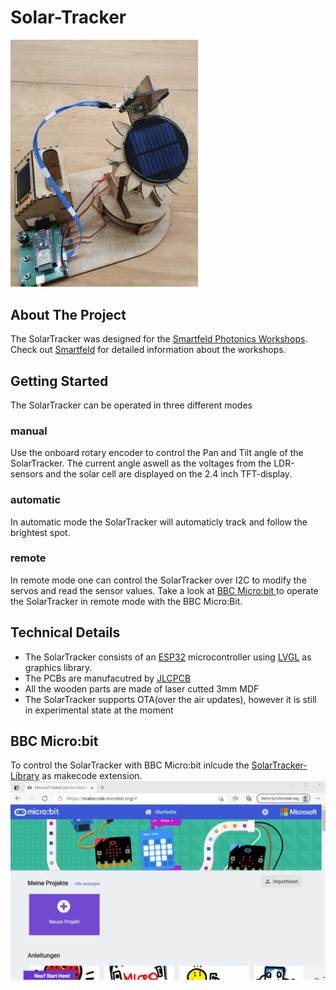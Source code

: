 # Solar-Tracker
<img src="https://github.com/samnied/Solar-Tracker/blob/main/SolarTracker_1.jpg" width="300"/>

<!-- ABOUT THE PROJECT -->
## About The Project
The SolarTracker was designed for the [Smartfeld Photonics Workshops](https://www.smartfeld.ch/photonik-und-daten/).
Check out [Smartfeld](https://www.smartfeld.ch/smartes-konzept/) for detailed information about the workshops.

<!-- GETTING STARTED -->
## Getting Started
The SolarTracker can be operated in three different modes
### manual
Use the onboard rotary encoder to control the Pan and Tilt angle of the SolarTracker.
The current angle aswell as the voltages from the LDR-sensors and the solar cell are displayed on the 2.4 inch TFT-display.
### automatic
In automatic mode the SolarTracker will automaticly track and follow the brightest spot.
### remote
In remote mode one can control the SolarTracker over I2C to modify the servos and read the sensor values.
Take a look at [BBC Micro:bit ](#bbc-microbit) to operate the SolarTracker in remote mode with the BBC Micro:Bit.
<!-- TECHNICAL DETAILS -->
## Technical Details
* The SolarTracker consists of an [ESP32](https://www.espressif.com/en/products/socs/esp32) microcontroller using [LVGL](https://lvgl.io/) as graphics library.
* The PCBs are manufacutred by [JLCPCB](https://jlcpcb.com/)
* All the wooden parts are made of laser cutted 3mm MDF
* The SolarTracker supports OTA(over the air updates), however it is still in experimental state at the moment

<!-- BBC MICROBIT -->
## BBC Micro:bit
To control the SolarTracker with BBC Micro:bit inlcude the [SolarTracker-Library](https://github.com/samnied/pxt-solarTracker) as makecode extension.
<img src="https://github.com/samnied/Solar-Tracker/blob/main/MakeCodeExtension.gif" width="700"/>

